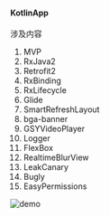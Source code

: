 #### KotlinApp
涉及内容<br>
1.  MVP
2.  RxJava2
3.  Retrofit2
4.  RxBinding
5.  RxLifecycle
6.  Glide
7.  SmartRefreshLayout
8.  bga-banner
9.  GSYVideoPlayer
10. Logger
11. FlexBox
12. RealtimeBlurView
13. LeakCanary
14. Bugly
15. EasyPermissions

![demo](./preview.gif)